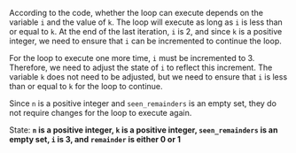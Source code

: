 According to the code, whether the loop can execute depends on the variable `i` and the value of `k`. The loop will execute as long as `i` is less than or equal to `k`. At the end of the last iteration, `i` is 2, and since `k` is a positive integer, we need to ensure that `i` can be incremented to continue the loop.

For the loop to execute one more time, `i` must be incremented to 3. Therefore, we need to adjust the state of `i` to reflect this increment. The variable `k` does not need to be adjusted, but we need to ensure that `i` is less than or equal to `k` for the loop to continue.

Since `n` is a positive integer and `seen_remainders` is an empty set, they do not require changes for the loop to execute again.

State: **`n` is a positive integer, `k` is a positive integer, `seen_remainders` is an empty set, `i` is 3, and `remainder` is either 0 or 1**